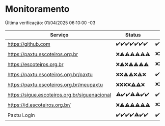 # Monitoramento

Última verificação: 01/04/2025 06:10:00 -03

|Serviço|Status|Últimas 24h|
|---|---|---|
|https://github.com|<span title="2025-03-25: OK=23">✔️</span><span title="2025-03-26: OK=23">✔️</span><span title="2025-03-27: OK=23">✔️</span><span title="2025-03-28: OK=23">✔️</span><span title="2025-03-29: OK=23">✔️</span><span title="2025-03-30: OK=23">✔️</span><span title="2025-03-31: OK=8">✔️</span>|<span title="31/03/2025 06:10:00 -03 : 200">✔️</span><span title="31/03/2025 07:10:00 -03 : 200">✔️</span><span title="31/03/2025 08:07:00 -03 : 200">✔️</span><span title="31/03/2025 09:17:00 -03 : 200">✔️</span><span title="31/03/2025 10:20:00 -03 : 200">✔️</span><span title="31/03/2025 11:09:00 -03 : 200">✔️</span><span title="31/03/2025 12:09:00 -03 : 200">✔️</span><span title="31/03/2025 13:11:00 -03 : 200">✔️</span><span title="31/03/2025 14:07:00 -03 : 200">✔️</span><span title="31/03/2025 15:12:00 -03 : 200">✔️</span><span title="31/03/2025 16:07:00 -03 : 200">✔️</span><span title="31/03/2025 17:10:00 -03 : 200">✔️</span><span title="31/03/2025 18:08:00 -03 : 200">✔️</span><span title="31/03/2025 19:08:00 -03 : 200">✔️</span><span title="31/03/2025 20:08:00 -03 : 200">✔️</span><span title="31/03/2025 21:51:00 -03 : 200">✔️</span><span title="31/03/2025 23:38:00 -03 : 200">✔️</span><span title="01/04/2025 00:36:00 -03 : 200">✔️</span><span title="01/04/2025 01:12:00 -03 : 200">✔️</span><span title="01/04/2025 02:09:00 -03 : 200">✔️</span><span title="01/04/2025 03:13:00 -03 : 200">✔️</span><span title="01/04/2025 04:09:00 -03 : 200">✔️</span><span title="01/04/2025 05:13:00 -03 : 200">✔️</span><span title="01/04/2025 06:10:00 -03 : 200">✔️</span>|
|https://paxtu.escoteiros.org.br|<span title="2025-03-25: Falhas=23">❌</span><span title="2025-03-26: OK=2, Falhas=21">⚠️</span><span title="2025-03-27: OK=8, Falhas=15">⚠️</span><span title="2025-03-28: OK=2, Falhas=21">⚠️</span><span title="2025-03-29: OK=3, Falhas=20">⚠️</span><span title="2025-03-30: OK=5, Falhas=18">⚠️</span><span title="2025-03-31: OK=2, Falhas=6">⚠️</span>|<span title="31/03/2025 06:10:00 -03 : 403">❌</span><span title="31/03/2025 07:10:00 -03 : 403">❌</span><span title="31/03/2025 08:07:00 -03 : 403">❌</span><span title="31/03/2025 09:17:00 -03 : 403">❌</span><span title="31/03/2025 10:20:00 -03 : 200">✔️</span><span title="31/03/2025 11:09:00 -03 : 403">❌</span><span title="31/03/2025 12:09:00 -03 : 200">✔️</span><span title="31/03/2025 13:11:00 -03 : 403">❌</span><span title="31/03/2025 14:07:00 -03 : 403">❌</span><span title="31/03/2025 15:12:00 -03 : 403">❌</span><span title="31/03/2025 16:07:00 -03 : 403">❌</span><span title="31/03/2025 17:10:00 -03 : 403">❌</span><span title="31/03/2025 18:08:00 -03 : 403">❌</span><span title="31/03/2025 19:08:00 -03 : 403">❌</span><span title="31/03/2025 20:08:00 -03 : 403">❌</span><span title="31/03/2025 21:51:00 -03 : 403">❌</span><span title="31/03/2025 23:38:00 -03 : 403">❌</span><span title="01/04/2025 00:36:00 -03 : 403">❌</span><span title="01/04/2025 01:12:00 -03 : 403">❌</span><span title="01/04/2025 02:09:00 -03 : 403">❌</span><span title="01/04/2025 03:13:00 -03 : 403">❌</span><span title="01/04/2025 04:09:00 -03 : 403">❌</span><span title="01/04/2025 05:13:00 -03 : 403">❌</span><span title="01/04/2025 06:10:00 -03 : 403">❌</span>|
|https://escoteiros.org.br|<span title="2025-03-25: Falhas=23">❌</span><span title="2025-03-26: OK=1, Falhas=22">⚠️</span><span title="2025-03-27: Falhas=23">❌</span><span title="2025-03-28: OK=1, Falhas=22">⚠️</span><span title="2025-03-29: OK=1, Falhas=22">⚠️</span><span title="2025-03-30: OK=1, Falhas=22">⚠️</span><span title="2025-03-31: OK=1, Falhas=7">⚠️</span>|<span title="31/03/2025 06:10:00 -03 : 403">❌</span><span title="31/03/2025 07:10:00 -03 : 403">❌</span><span title="31/03/2025 08:07:00 -03 : 403">❌</span><span title="31/03/2025 09:17:00 -03 : 403">❌</span><span title="31/03/2025 10:20:00 -03 : 403">❌</span><span title="31/03/2025 11:09:00 -03 : 403">❌</span><span title="31/03/2025 12:09:00 -03 : 403">❌</span><span title="31/03/2025 13:11:00 -03 : 200">✔️</span><span title="31/03/2025 14:07:00 -03 : 200">✔️</span><span title="31/03/2025 15:12:00 -03 : 200">✔️</span><span title="31/03/2025 16:07:00 -03 : 403">❌</span><span title="31/03/2025 17:10:00 -03 : 403">❌</span><span title="31/03/2025 18:08:00 -03 : 403">❌</span><span title="31/03/2025 19:08:00 -03 : 200">✔️</span><span title="31/03/2025 20:08:00 -03 : 403">❌</span><span title="31/03/2025 21:51:00 -03 : 403">❌</span><span title="31/03/2025 23:38:00 -03 : 403">❌</span><span title="01/04/2025 00:36:00 -03 : 403">❌</span><span title="01/04/2025 01:12:00 -03 : 403">❌</span><span title="01/04/2025 02:09:00 -03 : 403">❌</span><span title="01/04/2025 03:13:00 -03 : 403">❌</span><span title="01/04/2025 04:09:00 -03 : 403">❌</span><span title="01/04/2025 05:13:00 -03 : 403">❌</span><span title="01/04/2025 06:10:00 -03 : 403">❌</span>|
|https://paxtu.escoteiros.org.br/paxtu|<span title="2025-03-25: Falhas=23">❌</span><span title="2025-03-26: Falhas=23">❌</span><span title="2025-03-27: OK=2, Falhas=21">⚠️</span><span title="2025-03-28: OK=2, Falhas=21">⚠️</span><span title="2025-03-29: Falhas=23">❌</span><span title="2025-03-30: OK=1, Falhas=22">⚠️</span><span title="2025-03-31: Falhas=8">❌</span>|<span title="31/03/2025 06:10:00 -03 : 200">✔️</span><span title="31/03/2025 07:10:00 -03 : 403">❌</span><span title="31/03/2025 08:07:00 -03 : 403">❌</span><span title="31/03/2025 09:17:00 -03 : 403">❌</span><span title="31/03/2025 10:20:00 -03 : 200">✔️</span><span title="31/03/2025 11:09:00 -03 : 403">❌</span><span title="31/03/2025 12:09:00 -03 : 200">✔️</span><span title="31/03/2025 13:11:00 -03 : 403">❌</span><span title="31/03/2025 14:07:00 -03 : 403">❌</span><span title="31/03/2025 15:12:00 -03 : 403">❌</span><span title="31/03/2025 16:07:00 -03 : 403">❌</span><span title="31/03/2025 17:10:00 -03 : 403">❌</span><span title="31/03/2025 18:08:00 -03 : 403">❌</span><span title="31/03/2025 19:09:00 -03 : 403">❌</span><span title="31/03/2025 20:08:00 -03 : 403">❌</span><span title="31/03/2025 21:51:00 -03 : 403">❌</span><span title="31/03/2025 23:38:00 -03 : 403">❌</span><span title="01/04/2025 00:36:00 -03 : 403">❌</span><span title="01/04/2025 01:12:00 -03 : 403">❌</span><span title="01/04/2025 02:09:00 -03 : 403">❌</span><span title="01/04/2025 03:13:00 -03 : 403">❌</span><span title="01/04/2025 04:09:00 -03 : 403">❌</span><span title="01/04/2025 05:13:00 -03 : 403">❌</span><span title="01/04/2025 06:10:00 -03 : 200">✔️</span>|
|https://paxtu.escoteiros.org.br/meupaxtu|<span title="2025-03-25: Falhas=23">❌</span><span title="2025-03-26: Falhas=23">❌</span><span title="2025-03-27: Falhas=23">❌</span><span title="2025-03-28: Falhas=23">❌</span><span title="2025-03-29: OK=1, Falhas=22">⚠️</span><span title="2025-03-30: OK=1, Falhas=22">⚠️</span><span title="2025-03-31: Falhas=8">❌</span>|<span title="31/03/2025 06:10:00 -03 : 403">❌</span><span title="31/03/2025 07:10:00 -03 : 403">❌</span><span title="31/03/2025 08:07:00 -03 : 403">❌</span><span title="31/03/2025 09:17:00 -03 : 403">❌</span><span title="31/03/2025 10:20:00 -03 : 403">❌</span><span title="31/03/2025 11:09:00 -03 : 502">❌</span><span title="31/03/2025 12:09:00 -03 : 403">❌</span><span title="31/03/2025 13:11:00 -03 : 403">❌</span><span title="31/03/2025 14:07:00 -03 : 403">❌</span><span title="31/03/2025 15:12:00 -03 : 403">❌</span><span title="31/03/2025 16:07:00 -03 : 403">❌</span><span title="31/03/2025 17:10:00 -03 : 403">❌</span><span title="31/03/2025 18:08:00 -03 : 200">✔️</span><span title="31/03/2025 19:09:00 -03 : 200">✔️</span><span title="31/03/2025 20:08:00 -03 : 403">❌</span><span title="31/03/2025 21:51:00 -03 : 403">❌</span><span title="31/03/2025 23:38:00 -03 : 403">❌</span><span title="01/04/2025 00:36:00 -03 : 403">❌</span><span title="01/04/2025 01:12:00 -03 : 403">❌</span><span title="01/04/2025 02:09:00 -03 : 403">❌</span><span title="01/04/2025 03:13:00 -03 : 403">❌</span><span title="01/04/2025 04:09:00 -03 : 403">❌</span><span title="01/04/2025 05:13:00 -03 : 403">❌</span><span title="01/04/2025 06:10:00 -03 : 403">❌</span>|
|https://sigue.escoteiros.org.br/siguenacional|<span title="2025-03-25: OK=22, Falhas=1">⚠️</span><span title="2025-03-26: OK=23">✔️</span><span title="2025-03-27: OK=23">✔️</span><span title="2025-03-28: OK=22, Falhas=1">⚠️</span><span title="2025-03-29: OK=22, Falhas=1">⚠️</span><span title="2025-03-30: OK=23">✔️</span><span title="2025-03-31: OK=8">✔️</span>|<span title="31/03/2025 06:10:00 -03 : 200">✔️</span><span title="31/03/2025 07:10:00 -03 : 200">✔️</span><span title="31/03/2025 08:07:00 -03 : 200">✔️</span><span title="31/03/2025 09:17:00 -03 : 200">✔️</span><span title="31/03/2025 10:20:00 -03 : 200">✔️</span><span title="31/03/2025 11:09:00 -03 : 502">❌</span><span title="31/03/2025 12:09:00 -03 : 200">✔️</span><span title="31/03/2025 13:11:00 -03 : 200">✔️</span><span title="31/03/2025 14:07:00 -03 : 200">✔️</span><span title="31/03/2025 15:12:00 -03 : 200">✔️</span><span title="31/03/2025 16:07:00 -03 : 200">✔️</span><span title="31/03/2025 17:10:00 -03 : 200">✔️</span><span title="31/03/2025 18:08:00 -03 : 200">✔️</span><span title="31/03/2025 19:09:00 -03 : 200">✔️</span><span title="31/03/2025 20:08:00 -03 : 200">✔️</span><span title="31/03/2025 21:51:00 -03 : 200">✔️</span><span title="31/03/2025 23:38:00 -03 : 200">✔️</span><span title="01/04/2025 00:36:00 -03 : 200">✔️</span><span title="01/04/2025 01:12:00 -03 : 200">✔️</span><span title="01/04/2025 02:09:00 -03 : 200">✔️</span><span title="01/04/2025 03:13:00 -03 : 200">✔️</span><span title="01/04/2025 04:09:00 -03 : 200">✔️</span><span title="01/04/2025 05:13:00 -03 : 200">✔️</span><span title="01/04/2025 06:10:00 -03 : 200">✔️</span>|
|https://id.escoteiros.org.br/|<span title="2025-03-25: Falhas=23">❌</span><span title="2025-03-26: OK=2, Falhas=21">⚠️</span><span title="2025-03-27: OK=7, Falhas=16">⚠️</span><span title="2025-03-28: OK=6, Falhas=17">⚠️</span><span title="2025-03-29: OK=4, Falhas=19">⚠️</span><span title="2025-03-30: OK=4, Falhas=19">⚠️</span><span title="2025-03-31: OK=2, Falhas=6">⚠️</span>|<span title="31/03/2025 06:10:00 -03 : 403">❌</span><span title="31/03/2025 07:10:00 -03 : 403">❌</span><span title="31/03/2025 08:07:00 -03 : 403">❌</span><span title="31/03/2025 09:17:00 -03 : 403">❌</span><span title="31/03/2025 10:20:00 -03 : 200">✔️</span><span title="31/03/2025 11:09:00 -03 : 403">❌</span><span title="31/03/2025 12:09:00 -03 : 403">❌</span><span title="31/03/2025 13:11:00 -03 : 403">❌</span><span title="31/03/2025 14:07:00 -03 : 403">❌</span><span title="31/03/2025 15:12:00 -03 : 200">✔️</span><span title="31/03/2025 16:07:00 -03 : 403">❌</span><span title="31/03/2025 17:10:00 -03 : 403">❌</span><span title="31/03/2025 18:08:00 -03 : 200">✔️</span><span title="31/03/2025 19:09:00 -03 : 403">❌</span><span title="31/03/2025 20:08:00 -03 : 403">❌</span><span title="31/03/2025 21:51:00 -03 : 403">❌</span><span title="31/03/2025 23:38:00 -03 : 403">❌</span><span title="01/04/2025 00:36:00 -03 : 403">❌</span><span title="01/04/2025 01:12:00 -03 : 403">❌</span><span title="01/04/2025 02:09:00 -03 : 403">❌</span><span title="01/04/2025 03:13:00 -03 : 200">✔️</span><span title="01/04/2025 04:09:00 -03 : 403">❌</span><span title="01/04/2025 05:13:00 -03 : 403">❌</span><span title="01/04/2025 06:10:00 -03 : 403">❌</span>|
|Paxtu Login|<span title="2025-03-25: OK=23">✔️</span><span title="2025-03-26: OK=23">✔️</span><span title="2025-03-27: OK=23">✔️</span><span title="2025-03-28: OK=23">✔️</span><span title="2025-03-29: OK=22, Falhas=1">⚠️</span><span title="2025-03-30: OK=23">✔️</span><span title="2025-03-31: OK=8">✔️</span>|<span title="31/03/2025 06:10:00 -03 : 200">✔️</span><span title="31/03/2025 07:10:00 -03 : 200">✔️</span><span title="31/03/2025 08:07:00 -03 : 200">✔️</span><span title="31/03/2025 09:17:00 -03 : 200">✔️</span><span title="31/03/2025 10:20:00 -03 : 200">✔️</span><span title="31/03/2025 11:09:00 -03 : 502">❌</span><span title="31/03/2025 12:09:00 -03 : 200">✔️</span><span title="31/03/2025 13:11:00 -03 : 200">✔️</span><span title="31/03/2025 14:07:00 -03 : 200">✔️</span><span title="31/03/2025 15:12:00 -03 : 200">✔️</span><span title="31/03/2025 16:07:00 -03 : 200">✔️</span><span title="31/03/2025 17:10:00 -03 : 200">✔️</span><span title="31/03/2025 18:08:00 -03 : 200">✔️</span><span title="31/03/2025 19:09:00 -03 : 200">✔️</span><span title="31/03/2025 20:08:00 -03 : 200">✔️</span><span title="31/03/2025 21:51:00 -03 : 200">✔️</span><span title="31/03/2025 23:38:00 -03 : 200">✔️</span><span title="01/04/2025 00:36:00 -03 : 200">✔️</span><span title="01/04/2025 01:12:00 -03 : 200">✔️</span><span title="01/04/2025 02:09:00 -03 : 200">✔️</span><span title="01/04/2025 03:13:00 -03 : 200">✔️</span><span title="01/04/2025 04:09:00 -03 : 200">✔️</span><span title="01/04/2025 05:13:00 -03 : 200">✔️</span><span title="01/04/2025 06:10:00 -03 : 200">✔️</span>|
